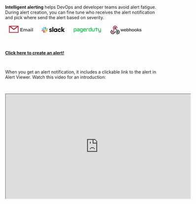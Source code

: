 <div class="container-fluid">
<div class="col-sm-12 col-md-6">
<p><strong>Intelligent alerting</strong> helps DevOps and developer teams avoid alert fatigue. During alert creation, you can fine tune who receives the alert notification and pick where send the alert based on severity.</p>
&nbsp;
<img src="images/alert_options.png" align="center"></img>
<p>&nbsp;</p>
<a href="../alerts/add"><strong>Click here to create an alert!</strong></a>
<p>&nbsp;</p>
<p>When you get an alert notification, it includes a clickable link to the alert in Alert Viewer. Watch this video for an introduction:</p>
<p>&nbsp;</p>

<iframe title="Alert Viewer in Tanzu Observability by Wavefront" src="https://players.brightcove.net/1971571333001/default_default/index.html?videoId=6263535548001" width="600" height="340" allowfullscreen="" webkitallowfullscreen="" mozallowfullscreen=""></iframe>
&nbsp;
</div>
</div>
